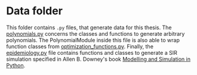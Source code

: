 # Data folder
This folder contains `.py` files, that generate data for this thesis. The [polynomials.py](https://github.com/jesperhauch/polynomial_deep_learning/blob/master/data/polynomials.py) concerns the classes and functions to generate arbitrary polynomials. The PolynomialModule inside this file is also able to wrap function classes from [optimization_functions.py](https://github.com/jesperhauch/polynomial_deep_learning/blob/master/data/optimization_functions.py). Finally, the [epidemiology.py](https://github.com/jesperhauch/polynomial_deep_learning/blob/master/data/epidemiology.py) file contains functions and classes to generate a SIR simulation specified in Allen B. Downey's book [Modelling and Simulation in Python](https://allendowney.github.io/ModSimPy/chap11.html).